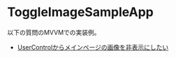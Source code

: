# ToggleImageSampleApp

以下の質問のMVVMでの実装例。

- [UserControlからメインページの画像を非表示にしたい](https://social.msdn.microsoft.com/Forums/ja-JP/2d88a699-274f-4a73-9334-9f6b4a0fa1a4/usercontrol?forum=winstoreapp)
